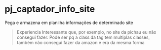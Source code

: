 # pj_captador_info_site
Pega e armazena em planilha informações de determinado site
> Experiencia
Interessante que, por exemplo, no site da pichau eu não consegui fazer. Pode ser pq a class da tag tem multiplas classes, também não consegui fazer da amazon e era da mesma forma
